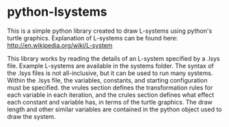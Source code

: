 python-lsystems
===============
This is a simple python library created to draw L-systems using python's turtle graphics. Explanation of L-systems can be found here:
http://en.wikipedia.org/wiki/L-system

This library works by reading the details of an L-system specified by a .lsys file. Example L-systems are available in the systems folder. The syntax of the .lsys files is not all-inclusive, but it can be used to run many systems. Within the .lsys file, the variables, constants, and starting configuration must be specified. the vrules section defines the transformation rules for each variable in each iteration, and the crules section defines what effect each constant and variable has, in terms of the turtle graphics. The draw length and other similar variables are contained in the python object used to draw the system.
